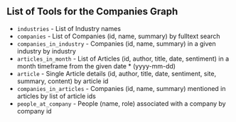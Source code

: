 ## List of Tools for the Companies Graph

* `industries` - List of Industry names
* `companies` - List of Companies (id, name, summary) by fulltext search
* `companies_in_industry` - Companies (id, name, summary) in a given industry by industry
* `articles_in_month` - List of Articles (id, author, title, date, sentiment) in a month timeframe from the given date * (yyyy-mm-dd)
* `article` - Single Article details (id, author, title, date, sentiment, site, summary, content) by article id
* `companies_in_articles` - Companies (id, name, summary) mentioned in articles by list of article ids
* `people_at_company` - People (name, role) associated with a company by company id
